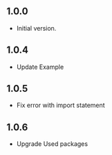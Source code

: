 ## 1.0.0

- Initial version.

## 1.0.4

- Update Example

## 1.0.5
- Fix error with import statement

## 1.0.6
- Upgrade Used packages